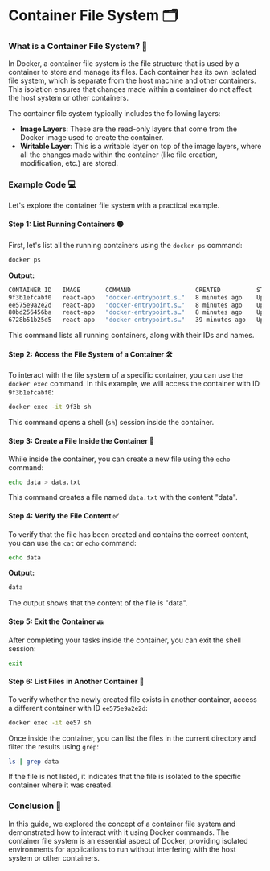# Container File System 🗂️

### What is a Container File System? 🤔

In Docker, a container file system is the file structure that is used by a container to store and manage its files. Each container has its own isolated file system, which is separate from the host machine and other containers. This isolation ensures that changes made within a container do not affect the host system or other containers.

The container file system typically includes the following layers:

- **Image Layers**: These are the read-only layers that come from the Docker image used to create the container.
- **Writable Layer**: This is a writable layer on top of the image layers, where all the changes made within the container (like file creation, modification, etc.) are stored.

### Example Code 💻

Let's explore the container file system with a practical example.

#### Step 1: List Running Containers 🟢

First, let's list all the running containers using the `docker ps` command:

```bash
docker ps
```

**Output:**

```bash
CONTAINER ID   IMAGE       COMMAND                  CREATED          STATUS         PORTS      NAMES
9f3b1efcabf0   react-app   "docker-entrypoint.s…"   8 minutes ago    Up 8 minutes   3000/tcp   con3
ee575e9a2e2d   react-app   "docker-entrypoint.s…"   8 minutes ago    Up 8 minutes   3000/tcp   con2
80bd256456ba   react-app   "docker-entrypoint.s…"   8 minutes ago    Up 8 minutes   3000/tcp   sr71
6728b51b25d5   react-app   "docker-entrypoint.s…"   39 minutes ago   Up 7 minutes   3000/tcp   blue_whale
```

This command lists all running containers, along with their IDs and names.

#### Step 2: Access the File System of a Container 🛠️

To interact with the file system of a specific container, you can use the `docker exec` command. In this example, we will access the container with ID `9f3b1efcabf0`:

```bash
docker exec -it 9f3b sh
```

This command opens a shell (`sh`) session inside the container.

#### Step 3: Create a File Inside the Container 📝

While inside the container, you can create a new file using the `echo` command:

```bash
echo data > data.txt
```

This command creates a file named `data.txt` with the content "data".

#### Step 4: Verify the File Content ✅

To verify that the file has been created and contains the correct content, you can use the `cat` or `echo` command:

```bash
echo data
```

**Output:**

```bash
data
```

The output shows that the content of the file is "data".

#### Step 5: Exit the Container 🔙

After completing your tasks inside the container, you can exit the shell session:

```bash
exit
```

#### Step 6: List Files in Another Container 📂

To verify whether the newly created file exists in another container, access a different container with ID `ee575e9a2e2d`:

```bash
docker exec -it ee57 sh
```

Once inside the container, you can list the files in the current directory and filter the results using `grep`:

```bash
ls | grep data
```

If the file is not listed, it indicates that the file is isolated to the specific container where it was created.

### Conclusion 🎯

In this guide, we explored the concept of a container file system and demonstrated how to interact with it using Docker commands. The container file system is an essential aspect of Docker, providing isolated environments for applications to run without interfering with the host system or other containers.